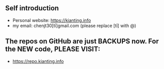 ## Self introduction
- Personal website: https://kianting.info
- my email: chenjt30[tī]gmail.com (please replace [tī] with @)
## The repos on GitHub are just BACKUPS now. For the NEW code, PLEASE VISIT:
 - https://repo.kianting.info
